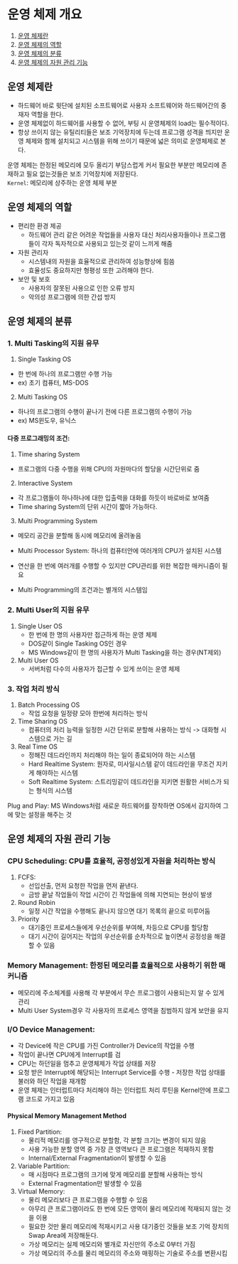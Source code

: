 # 운영 체제 개요

1. [운영 체제란](#운영-체제란)
2. [운영 체제의 역할](#운영-체제의-역할)
3. [운영 체제의 분류](#운영-체제의-분류)
4. [운영 체제의 자원 관리 기능](#운영-체제의-자원-관리-기능)

## 운영 체제란

- 하드웨어 바로 윗단에 설치된 소프트웨어로 사용자 소프트웨어와 하드웨어간의 중재자 역할을 한다.
- 운영 체제없이 하드웨어를 사용할 수 없어, 부팅 시 운영체제의 load는 필수적이다.
- 항상 쓰이지 않는 유틸리티들은 보조 기억장치에 두는데 프로그램 성격을 띄지만 운영 체제와 함께 설치되고 시스템을 위해 쓰이기 때문에 넓은 의미로 운영체제로 본다. 

운영 체제는 한정된 메모리에 모두 올리기 부담스럽게 커서 필요한 부분만 메모리에 존재하고 필요 없는것들은 보조 기억장치에 저장된다.<br>
`Kernel`: 메모리에 상주하는 운영 체제 부분


## 운영 체제의 역할

- 편리한 환경 제공
    - 하드웨어 관리 같은 어려운 작업들을 사용자 대신 처리사용자들이나 프로그램들이 각자 독자적으로 사용되고 있는것 같이 느끼게 해줌
- 자원 관리자
    - 시스템내의 자원을 효율적으로 관리하여 성능향상에 힘씀
    - 효율성도 중요하지만 형평성 또한 고려해야 한다.
- 보안 및 보호
    - 사용자의 잘못된 사용으로 인한 오류 방지
    - 악의성 프로그램에 의한 간섭 방지


## 운영 체제의 분류

### 1. Multi Tasking의 지원 유무
1. Single Tasking OS
- 한 번에 하나의 프로그램만 수행 가능
- ex) 초기 컴퓨터, MS-DOS
2. Multi Tasking OS
- 하나의 프로그램의 수행이 끝나기 전에 다른 프로그램의 수행이 가능
- ex) MS윈도우, 유닉스

#### 다중 프로그래밍의 조건: 
1. Time sharing System
- 프로그램의 다중 수행을 위해 CPU의 자원마다의 할당을 시간단위로 줌
2. Interactive System
- 각 프로그램들이 하나하나에 대한 입출력을 대화를 하듯이 바로바로 보여줌
- Time sharing System의 단위 시간이 짧아 가능하다.
3. Multi Programming System
- 메모리 공간을 분할해 동시에 메모리에 올려놓음

- Multi Processor System: 하나의 컴퓨터안에 여러개의 CPU가 설치된 시스템
- 연산을 한 번에 여러개를 수행할 수 있지만 CPU관리를 위한 복잡한 매커니즘이 필요
- Multi Programming의 조건과는 별개의 시스템임


### 2. Multi User의 지원 유무
1. Single User OS
    - 한 번에 한 명의 사용자만 접근하게 하는 운영 체제
    - DOS같이 Single Tasking OS인 경우
    - MS Windows같이 한 명의 사용자가 Multi Tasking을 하는 경우(NT제외)
2. Multi User OS
    - 서버처럼 다수의 사용자가 접근할 수 있게 쓰이는 운영 체제 

### 3. 작업 처리 방식
1. Batch Processing OS
    - 작업 요청을 일정량 모아 한번에 처리하는 방식
2. Time Sharing OS
    - 컴퓨터의 처리 능력을 일정한 시간 단위로 분할해 사용하는 방식 -> 대화형 시스템으로 가는 길
3. Real Time OS
    - 정해진 데드라인까지 처리해야 하는 일이 종료되어야 하는 시스템
    - Hard Realtime System: 원자로, 미사일시스템 같이 데드라인을 무조건 지키게 해야하는 시스템
    - Soft Realtime System: 스트리밍같이 데드라인을 지키면 원활한 서비스가 되는 형식의 시스템

Plug and Play: MS Windows처럼 새로운 하드웨어를 장착하면 OS에서 감지하여 그에 맞는 설정을 해주는 것

## 운영 체제의 자원 관리 기능
### CPU Scheduling: CPU를 효율적, 공정성있게 자원을 처리하는 방식
1. FCFS:
    - 선입선출, 먼저 요청한 작업을 먼저 끝낸다.
    - 금방 끝날 작업들이 작업 시간이 긴 작업들에 의해 지연되는 현상이 발생
2. Round Robin
    - 일정 시간 작업을 수행해도 끝나지 않으면 대기 목록의 끝으로 미루어둠
3. Priority
    - 대기중인 프로세스들에게 우선순위를 부여해, 차등으로 CPU를 할당함
    - 대기 시간이 길어지는 작업의 우선순위를 순차적으로 높이면서 공정성을 해결할 수 있음

### Memory Management: 한정된 메모리를 효율적으로 사용하기 위한 매커니즘
- 메모리에 주소체계를 사용해 각 부분에서 무슨 프로그램이 사용되는지 알 수 있게 관리
- Multi User System경우 각 사용자의 프로세스 영역을 침범하지 않게 보안을 유지

### I/O Device Management:
- 각 Device에 작은 CPU를 가진 Controller가 Device의 작업을 수행
- 작업이 끝나면 CPU에게 Interrupt를 검
- CPU는 하던일을 멈추고 운영체제가 작업 상태를 저장
- 요청 받은 Interrupt에 해당되는 Interrupt Service를 수행 - 저장한 작업 상태를 불러와 하던 작업을 재개함
- 운영 체제는 인터럽트마다 처리해야 하는 인터럽트 처리 루틴을 Kernel안에 프로그램 코드로 가지고 있음

#### Physical Memory Management Method
1. Fixed Partition:
    - 물리적 메모리를 영구적으로 분할함, 각 분할 크기는 변경이 되지 않음
    - 사용 가능한 분할 영역 중 가장 큰 영역보다 큰 프로그램은 적재하지 못함
    - Internal/External Fragmentation이 발생할 수 있음
2. Variable Partition: 
    - 매 시점마다 프로그램의 크기에 맞게 메모리를 분할해 사용하는 방식
    - External Fragmentation만 발생할 수 있음
3. Virtual Memory: 
    - 물리 메모리보다 큰 프로그램을 수행할 수 있음
    - 아무리 큰 프로그램이라도 한 번에 모든 영역이 물리 메모리에 적재되지 않는 것을 이용
    - 필요한 것만 물리 메모리에 적재시키고 사용 대기중인 것들을 보조 기억 장치의 Swap Area에 저장해둔다.
    - 가상 메모리는 실제 메모리와 별개로 자신만의 주소로 0부터 가짐
    - 가상 메모리의 주소를 물리 메모리의 주소와 매핑하는 기술로 주소를 변환시킴